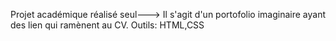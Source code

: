 Projet académique réalisé seul---> Il s'agit d'un portofolio imaginaire ayant des lien qui ramènent au CV. Outils: HTML,CSS
